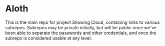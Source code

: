 # Aloth
This is the main repo for project Showing Cloud, containing links to various subrepos. Subrepos may be private initially, but will be public once we've been able to separate the passwords and other credentials, and once the subrepo is considered usable at any level.
